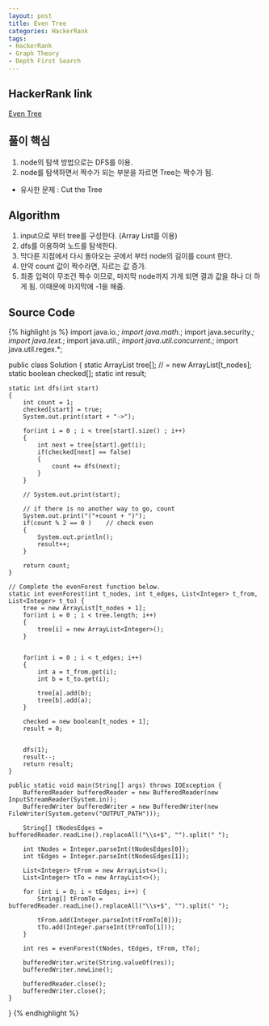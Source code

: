 ```yaml
---
layout: post
title: Even Tree
categories: HackerRank
tags:
- HackerRank
- Graph Theory
- Depth First Search
---
```


## **HackerRank link**
[Even Tree](https://www.hackerrank.com/challenges/even-tree/problem?h_r=internal-search)


## **풀이 핵심**
1. node의 탐색 방법으로는 DFS를 이용.
2. node를 탐색하면서 짝수가 되는 부분을 자르면 Tree는 짝수가 됨.

*  유사한 문제 : Cut the Tree


## **Algorithm**
1. input으로 부터 tree를 구성한다. (Array List를 이용)
2. dfs를 이용하여 노드를 탐색한다.
3. 막다른 지점에서 다시 돌아오는 곳에서 부터 node의 길이를 count 한다.
4. 만약 count 값이 짝수라면, 자르는 값 증가.
5. 최종 입력이 무조건 짝수 이므로, 마지막 node까지 가게 되면 결과 값을 하나 더 하게 됨. 이때문에 마지막에 -1을 해줌.

## **Source Code**
{% highlight js %}
import java.io.*;
import java.math.*;
import java.security.*;
import java.text.*;
import java.util.*;
import java.util.concurrent.*;
import java.util.regex.*;

public class Solution {
static ArrayList<Integer> tree[]; //  = new ArrayList[t_nodes];
    static boolean checked[];
    static int result;
    
    static int dfs(int start)
    {
        int count = 1;
        checked[start] = true;
        System.out.print(start + "->");
        
        for(int i = 0 ; i < tree[start].size() ; i++)
        {
            int next = tree[start].get(i);
            if(checked[next] == false)
            {
                count += dfs(next);
            }
        }
        
        // System.out.print(start);
        
        // if there is no another way to go, count
        System.out.print("("+count + ")");
        if(count % 2 == 0 )    // check even
        {
            System.out.println();            
            result++;
        }
        
        return count;
    }
    
    // Complete the evenForest function below.
    static int evenForest(int t_nodes, int t_edges, List<Integer> t_from, List<Integer> t_to) {
        tree = new ArrayList[t_nodes + 1];
        for(int i = 0 ; i < tree.length; i++)
        {
            tree[i] = new ArrayList<Integer>();
        }
        
        
        for(int i = 0 ; i < t_edges; i++)
        {
            int a = t_from.get(i);
            int b = t_to.get(i);
            
            tree[a].add(b);
            tree[b].add(a);
        }
        
        checked = new boolean[t_nodes + 1];
        result = 0;
        
        
        dfs(1);
        result--;
        return result;
    }

    public static void main(String[] args) throws IOException {
        BufferedReader bufferedReader = new BufferedReader(new InputStreamReader(System.in));
        BufferedWriter bufferedWriter = new BufferedWriter(new FileWriter(System.getenv("OUTPUT_PATH")));

        String[] tNodesEdges = bufferedReader.readLine().replaceAll("\\s+$", "").split(" ");

        int tNodes = Integer.parseInt(tNodesEdges[0]);
        int tEdges = Integer.parseInt(tNodesEdges[1]);

        List<Integer> tFrom = new ArrayList<>();
        List<Integer> tTo = new ArrayList<>();

        for (int i = 0; i < tEdges; i++) {
            String[] tFromTo = bufferedReader.readLine().replaceAll("\\s+$", "").split(" ");

            tFrom.add(Integer.parseInt(tFromTo[0]));
            tTo.add(Integer.parseInt(tFromTo[1]));
        }

        int res = evenForest(tNodes, tEdges, tFrom, tTo);

        bufferedWriter.write(String.valueOf(res));
        bufferedWriter.newLine();

        bufferedReader.close();
        bufferedWriter.close();
    }
}
{% endhighlight %}


